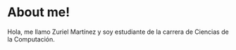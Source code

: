 # About me!

Hola, me llamo Zuriel Martínez y soy estudiante de la carrera de Ciencias de la Computación.